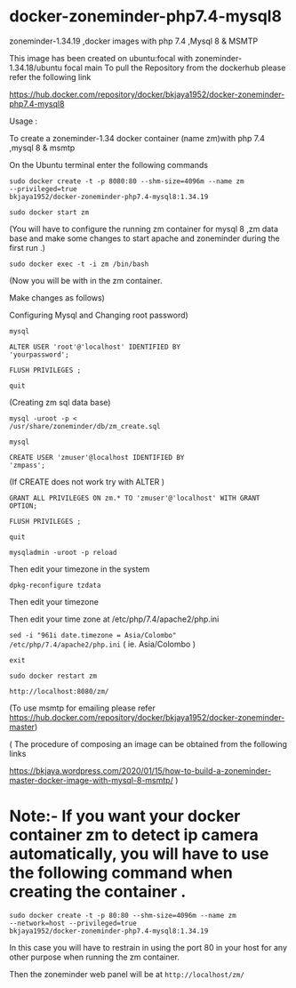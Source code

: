 # docker-zoneminder-php7.4-mysql8
zoneminder-1.34.19 ,docker images with php 7.4 ,Mysql 8 &amp; MSMTP

This image has been created on ubuntu:focal with zoneminder-1.34.18/ubuntu focal main
To pull the Repository from the dockerhub
please refer the following link

https://hub.docker.com/repository/docker/bkjaya1952/docker-zoneminder-php7.4-mysql8


Usage :

To create a zoneminder-1.34 docker container (name zm)with php 7.4 ,mysql 8 & msmtp

On the Ubuntu terminal enter the following commands

<code>sudo docker create -t -p 8080:80 --shm-size=4096m --name zm --privileged=true bkjaya1952/docker-zoneminder-php7.4-mysql8:1.34.19</code>

<code>sudo docker start zm</code>

(You will have to configure the running zm container for mysql 8 ,zm data base and make some changes to start apache and zoneminder during the first run .)

<code>sudo docker exec -t -i zm /bin/bash</code>

(Now  you will be with in the zm container.

Make changes as follows)


Configuring Mysql and Changing  root password)

<code>mysql</code>

<code>ALTER USER 'root'@'localhost' IDENTIFIED BY 'yourpassword';</code>


<code>FLUSH PRIVILEGES ;</code>

<code>quit</code>

(Creating zm sql data base)

<code>mysql -uroot -p < /usr/share/zoneminder/db/zm_create.sql</code>

<code>mysql</code>

<code>CREATE USER 'zmuser'@localhost IDENTIFIED BY 'zmpass';</code>

(If CREATE does not work try with ALTER )

<code>GRANT ALL PRIVILEGES ON zm.* TO 'zmuser'@'localhost' WITH GRANT OPTION;</code>

<code>FLUSH PRIVILEGES ;</code>

<code>quit</code>

<code>mysqladmin -uroot -p reload</code>


Then edit your timezone in the system

<code>dpkg-reconfigure tzdata</code>

Then edit your timezone

Then edit your time zone at /etc/php/7.4/apache2/php.ini

<code>sed -i "961i date.timezone = Asia/Colombo" /etc/php/7.4/apache2/php.ini</code>        ( ie. Asia/Colombo )


<code>exit</code>

<code>sudo docker restart zm</code>

<code>http://localhost:8080/zm/</code>

(To use msmtp for emailing please refer https://hub.docker.com/repository/docker/bkjaya1952/docker-zoneminder-master)

( The procedure of  composing an image can be obtained from the following links

https://bkjaya.wordpress.com/2020/01/15/how-to-build-a-zoneminder-master-docker-image-with-mysql-8-msmtp/  )

# Note:- If you want your docker container zm to detect ip camera automatically, you will have to use the following command when creating the container .

<code>sudo docker create -t -p 80:80 --shm-size=4096m --name zm --network=host --privileged=true bkjaya1952/docker-zoneminder-php7.4-mysql8:1.34.19</code>

In this case you will have to restrain in using the port 80 in your host for any other purpose when running the zm container.

Then the zoneminder web panel will be at <code>http://localhost/zm/</code>







